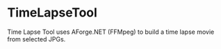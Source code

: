 # TimeLapseTool

Time Lapse Tool uses AForge.NET (FFMpeg) to build a time lapse movie from selected JPGs.
